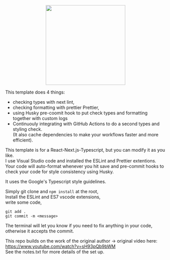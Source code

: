 <p align="center">
  <img height="250" src="https://github.com/stephanBV/template-react-typescript-autoLint-with-ESLint-Prettier/blob/main/thumbnail/husky-ts-react-eslint-prettier.png"/>
</p>

This template does 4 things:

- checking types with next lint,
- checking formatting with prettier Prettier,
- using Husky pre-coomit hook to put check types and formatting together with custom logs
- Continuouly integrating with GitHub Actions to do a second types and styling check.  
  (It also cache dependencies to make your workflows faster and more efficient).

This template is for a React-Next.js-Typescript, but you can modify it as you like.  
I use Visual Studio code and installed the ESLint and Prettier extentions.  
Your code will auto-format whenever you hit save and pre-commit hooks to check your code for style consistency using Husky.

It uses the Google's Typescript style guidelines.

Simply git clone and `npm install` at the root,  
Install the ESLint and ES7 vscode extensions,  
write some code,

```
git add .
git commit -m <message>
```

The terminal will let you know if you need to fix anything in your code, otherwise it accepts the commit.

This repo builds on the work of the original author -> original video here: https://www.youtube.com/watch?v=sH93pQb9bWM <br />
See the notes.txt for more details of the set up.
